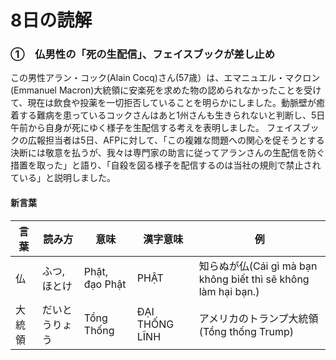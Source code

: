 # 8日の読解

### ①　仏男性の「死の生配信」、フェイスブックが差し止め

この男性アラン・コック(Alain Cocq)さん(57歳）は、エマニュエル・マクロン(Emmanuel Macron)大統領に安楽死を求めた物の認められなかったことを受けて、現在は飲食や投薬を一切拒否していることを明らかにしました。動脈壁が癒着する難病を患っているコックさんはあと1州さんも生きられないと判断し、5日午前から自身が死にゆく様子を生配信する考えを表明しました。
フェイスブックの広報担当者は5日、AFPに対して、「この複雑な問題への関心を促そうとする決断には敬意を払うが、我々は専門家の助言に従ってアランさんの生配信を防ぐ措置を取った」と語り、「自殺を図る様子を配信するのは当社の規則で禁止されている」と説明しました。

#### 新言葉

|言葉|読み方|意味|漢字意味|例|
|---|---|---|---|---|
|仏|ふつ,ほとけ   |Phật, đạo Phật|PHẬT   |知らぬが仏(Cái gì mà bạn không biết thì sẽ không làm hại bạn.)|
|大統領|だいとうりょう   |Tổng Thống|ĐẠI THỐNG LĨNH   |アメリカのトランプ大統領 (Tổng thống Trump)|